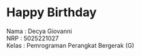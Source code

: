 # Happy Birthday

Nama  : Decya Giovanni <br>
NRP   : 5025221027 <br>
Kelas : Pemrograman Perangkat Bergerak (G)
